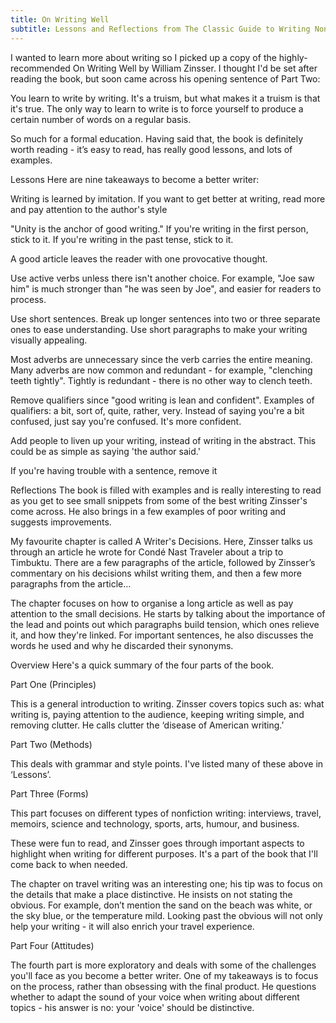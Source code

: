 ```yaml
---
title: On Writing Well
subtitle: Lessons and Reflections from The Classic Guide to Writing Nonfiction
---
```

I wanted to learn more about writing so I picked up a copy of the highly-recommended On Writing Well by William Zinsser. I thought I'd be set after reading the book, but soon came across his opening sentence of Part Two:

You learn to write by writing. It's a truism, but what makes it a truism is that it's true. The only way to learn to write is to force yourself to produce a certain number of words on a regular basis.

So much for a formal education. Having said that, the book is definitely worth reading - it’s easy to read, has really good lessons, and lots of examples.

Lessons
Here are nine takeaways to become a better writer:

Writing is learned by imitation. If you want to get better at writing, read more and pay attention to the author's style

"Unity is the anchor of good writing." If you're writing in the first person, stick to it. If you're writing in the past tense, stick to it.

A good article leaves the reader with one provocative thought.

Use active verbs unless there isn't another choice. For example, "Joe saw him" is much stronger than "he was seen by Joe", and easier for readers to process.

Use short sentences. Break up longer sentences into two or three separate ones to ease understanding. Use short paragraphs to make your writing visually appealing.

Most adverbs are unnecessary since the verb carries the entire meaning. Many adverbs are now common and redundant - for example, "clenching teeth tightly". Tightly is redundant - there is no other way to clench teeth.

Remove qualifiers since "good writing is lean and confident". Examples of qualifiers: a bit, sort of, quite, rather, very. Instead of saying you're a bit confused, just say you're confused. It's more confident.

Add people to liven up your writing, instead of writing in the abstract. This could be as simple as saying 'the author said.'

If you're having trouble with a sentence, remove it

Reflections
The book is filled with examples and is really interesting to read as you get to see small snippets from some of the best writing Zinsser's come across. He also brings in a few examples of poor writing and suggests improvements.

My favourite chapter is called A Writer's Decisions. Here, Zinsser talks us through an article he wrote for Condé Nast Traveler about a trip to Timbuktu. There are a few paragraphs of the article, followed by Zinsser’s commentary on his decisions whilst writing them, and then a few more paragraphs from the article…

The chapter focuses on how to organise a long article as well as pay attention to the small decisions. He starts by talking about the importance of the lead and points out which paragraphs build tension, which ones relieve it, and how they're linked. For important sentences, he also discusses the words he used and why he discarded their synonyms.

Overview
Here's a quick summary of the four parts of the book.

Part One (Principles)

This is a general introduction to writing. Zinsser covers topics such as: what writing is, paying attention to the audience, keeping writing simple, and removing clutter. He calls clutter the ‘disease of American writing.’

Part Two (Methods)

This deals with grammar and style points. I've listed many of these above in ‘Lessons’.

Part Three (Forms)

This part focuses on different types of nonfiction writing: interviews, travel, memoirs, science and technology, sports, arts, humour, and business.

These were fun to read, and Zinsser goes through important aspects to highlight when writing for different purposes. It's a part of the book that I'll come back to when needed.

The chapter on travel writing was an interesting one; his tip was to focus on the details that make a place distinctive. He insists on not stating the obvious. For example, don’t mention the sand on the beach was white, or the sky blue, or the temperature mild. Looking past the obvious will not only help your writing - it will also enrich your travel experience.

Part Four (Attitudes)

The fourth part is more exploratory and deals with some of the challenges you'll face as you become a better writer. One of my takeaways is to focus on the process, rather than obsessing with the final product. He questions whether to adapt the sound of your voice when writing about different topics - his answer is no: your 'voice' should be distinctive.
